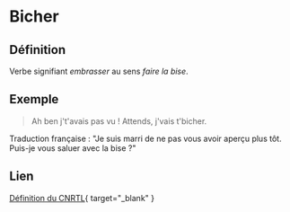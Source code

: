 # Bicher

## Définition

Verbe signifiant _embrasser_ au sens _faire la bise_.

## Exemple

> Ah ben j't'avais pas vu ! Attends, j'vais t'bicher.

Traduction française : "Je suis marri de ne pas vous avoir aperçu plus tôt. Puis-je vous saluer avec la bise ?"

## Lien

[Définition du CNRTL](https://www.cnrtl.fr/definition/bicher){ target="_blank" }
